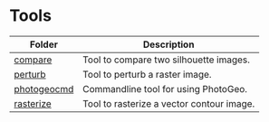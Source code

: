 # Tools

| Folder | Description |
| --- | --- |
| [compare](compare) | Tool to compare two silhouette images. |
| [perturb](perturb) | Tool to perturb a raster image. |
| [photogeocmd](photogeocmd) | Commandline tool for using PhotoGeo. |
| [rasterize](rasterize) | Tool to rasterize a vector contour image. |

